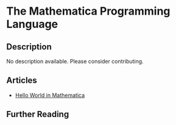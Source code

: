 # The Mathematica Programming Language

## Description

No description available. Please consider contributing.

## Articles

- [Hello World in Mathematica](https://sampleprograms.io/projects/hello-world/mathematica)

## Further Reading